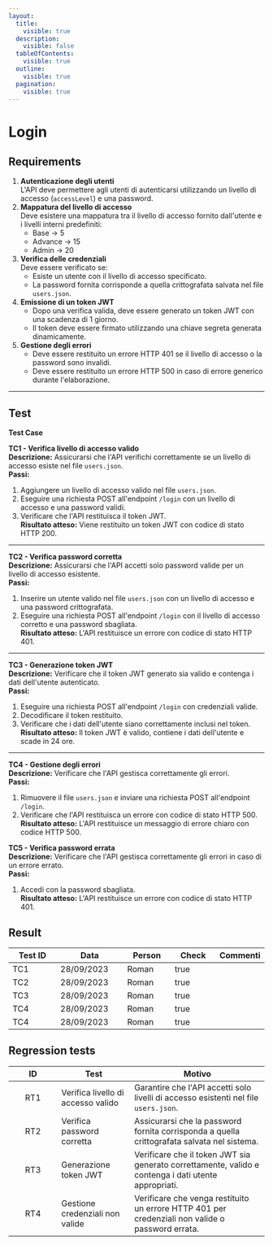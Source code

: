 ```yaml
---
layout:
  title:
    visible: true
  description:
    visible: false
  tableOfContents:
    visible: true
  outline:
    visible: true
  pagination:
    visible: true
---
```


# Login

## **Requirements**

1. **Autenticazione degli utenti**\
   L'API deve permettere agli utenti di autenticarsi utilizzando un livello di accesso (`accessLevel`) e una password.
2. **Mappatura del livello di accesso**\
   Deve esistere una mappatura tra il livello di accesso fornito dall'utente e i livelli interni predefiniti:
   * Base → 5
   * Advance → 15
   * Admin → 20
3. **Verifica delle credenziali**\
   Deve essere verificato se:
   * Esiste un utente con il livello di accesso specificato.
   * La password fornita corrisponde a quella crittografata salvata nel file `users.json`.
4. **Emissione di un token JWT**
   * Dopo una verifica valida, deve essere generato un token JWT con una scadenza di 1 giorno.
   * Il token deve essere firmato utilizzando una chiave segreta generata dinamicamente.
5. **Gestione degli errori**
   * Deve essere restituito un errore HTTP 401 se il livello di accesso o la password sono invalidi.
   * Deve essere restituito un errore HTTP 500 in caso di errore generico durante l'elaborazione.

***

## **Test**

**Test Case**

**TC1 - Verifica livello di accesso valido**\
**Descrizione:** Assicurarsi che l'API verifichi correttamente se un livello di accesso esiste nel file `users.json`.\
**Passi:**

1. Aggiungere un livello di accesso valido nel file `users.json`.
2. Eseguire una richiesta POST all'endpoint `/login` con un livello di accesso e una password validi.
3. Verificare che l'API restituisca il token JWT.\
   **Risultato atteso:** Viene restituito un token JWT con codice di stato HTTP 200.

***

**TC2 - Verifica password corretta**\
**Descrizione:** Assicurarsi che l'API accetti solo password valide per un livello di accesso esistente.\
**Passi:**

1. Inserire un utente valido nel file `users.json` con un livello di accesso e una password crittografata.
2. Eseguire una richiesta POST all'endpoint `/login` con il livello di accesso corretto e una password sbagliata.\
   **Risultato atteso:** L'API restituisce un errore con codice di stato HTTP 401.

***

**TC3 - Generazione token JWT**\
**Descrizione:** Verificare che il token JWT generato sia valido e contenga i dati dell'utente autenticato.\
**Passi:**

1. Eseguire una richiesta POST all'endpoint `/login` con credenziali valide.
2. Decodificare il token restituito.
3. Verificare che i dati dell'utente siano correttamente inclusi nel token.\
   **Risultato atteso:** Il token JWT è valido, contiene i dati dell'utente e scade in 24 ore.

***

**TC4 - Gestione degli errori**\
**Descrizione:** Verificare che l'API gestisca correttamente gli errori.\
**Passi:**

1. Rimuovere il file `users.json` e inviare una richiesta POST all'endpoint `/login`.
2. Verificare che l'API restituisca un errore con codice di stato HTTP 500.\
   **Risultato atteso:** L'API restituisce un messaggio di errore chiaro con codice HTTP 500.

**TC5 - Verifica password errata**\
**Descrizione:** Verificare che l'API gestisca correttamente gli errori in caso di un errore errato.\
**Passi:**

1. Accedi con la password sbagliata.\
   **Risultato atteso:** L'API restituisce un errore con codice di stato HTTP 401.

## Result

<table><thead><tr><th width="104">Test ID</th><th width="128">Data</th><th width="91">Person</th><th width="85" data-type="checkbox">Check</th><th>Commenti</th></tr></thead><tbody><tr><td>TC1</td><td>28/09/2023</td><td>Roman</td><td>true</td><td></td></tr><tr><td>TC2</td><td>28/09/2023</td><td>Roman</td><td>true</td><td></td></tr><tr><td>TC3</td><td>28/09/2023</td><td>Roman</td><td>true</td><td></td></tr><tr><td>TC4</td><td>28/09/2023</td><td>Roman</td><td>true</td><td></td></tr><tr><td>TC4</td><td>28/09/2023</td><td>Roman</td><td>true</td><td></td></tr></tbody></table>

## Regression tests

<table><thead><tr><th width="80" align="center">ID</th><th>Test</th><th>Motivo</th></tr></thead><tbody><tr><td align="center">RT1</td><td>Verifica livello di accesso valido</td><td>Garantire che l'API accetti solo livelli di accesso esistenti nel file <code>users.json</code>.</td></tr><tr><td align="center">RT2</td><td>Verifica password corretta</td><td>Assicurarsi che la password fornita corrisponda a quella crittografata salvata nel sistema.</td></tr><tr><td align="center">RT3</td><td>Generazione token JWT</td><td>Verificare che il token JWT sia generato correttamente, valido e contenga i dati utente appropriati.</td></tr><tr><td align="center">RT4</td><td>Gestione credenziali non valide</td><td>Verificare che venga restituito un errore HTTP 401 per credenziali non valide o password errata.</td></tr></tbody></table>

